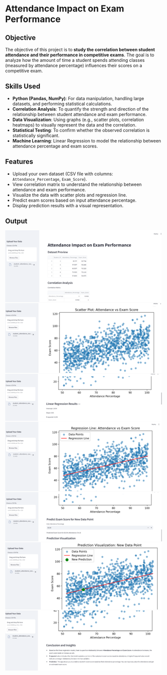 # **Attendance Impact on Exam Performance**

## **Objective**
The objective of this project is to **study the correlation between student attendance and their performance in competitive exams**. The goal is to analyze how the amount of time a student spends attending classes (measured by attendance percentage) influences their scores on a competitive exam.

## **Skills Used**
- **Python (Pandas, NumPy)**: For data manipulation, handling large datasets, and performing statistical calculations.
- **Correlation Analysis**: To quantify the strength and direction of the relationship between student attendance and exam performance.
- **Data Visualization**: Using graphs (e.g., scatter plots, correlation heatmaps) to visually represent the data and the correlation.
- **Statistical Testing**: To confirm whether the observed correlation is statistically significant.
- **Machine Learning**: Linear Regression to model the relationship between attendance percentage and exam scores.

## **Features**
- Upload your own dataset (CSV file with columns: `Attendance_Percentage`, `Exam_Score`).
- View correlation matrix to understand the relationship between attendance and exam performance.
- Visualize the data with scatter plots and regression line.
- Predict exam scores based on input attendance percentage.
- Display prediction results with a visual representation.

## **Output**
![Output Image 1](https://github.com/minalmmm/Attendance-Impact-on-Exam-Performance/blob/main/images/img1.png)
![Output Image 1](https://github.com/minalmmm/Attendance-Impact-on-Exam-Performance/blob/main/images/img2.png)
![Output Image 1](https://github.com/minalmmm/Attendance-Impact-on-Exam-Performance/blob/main/images/img3.png)
![Output Image 1](https://github.com/minalmmm/Attendance-Impact-on-Exam-Performance/blob/main/images/img4.png)
![Output Image 1](https://github.com/minalmmm/Attendance-Impact-on-Exam-Performance/blob/main/images/img5.png)
![Output Image 1](https://github.com/minalmmm/Attendance-Impact-on-Exam-Performance/blob/main/images/img6.png)
![Output Image 1](https://github.com/minalmmm/Attendance-Impact-on-Exam-Performance/blob/main/images/img7.png)
